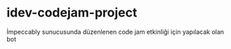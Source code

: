 # idev-codejam-project
İmpeccably sunucusunda düzenlenen code jam etkinliği için yapılacak olan bot
